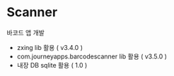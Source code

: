 # Scanner

바코드 앱 개발

- zxing lib 활용 ( v3.4.0 )
- com.journeyapps.barcodescanner lib 활용 ( v3.5.0 )
- 내장 DB sqlite 활용 ( 1.0 )
